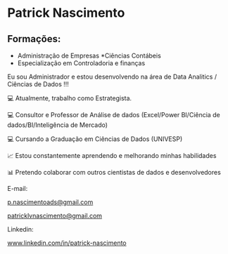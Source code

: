 
# Patrick Nascimento

## Formações:

* Administração de Empresas
*Ciências Contábeis
* Especialização em Controladoria e finanças

Eu sou Administrador e estou desenvolvendo na área de Data Analitics / Ciências de Dados !!!

💻 Atualmente, trabalho como Estrategista.

💻 Consultor e Professor de Análise de dados (Excel/Power BI/Ciência de dados/BI/Inteligência de Mercado) 

💻 Cursando a Graduação em Ciências de Dados (UNIVESP)

📈 Estou constantemente aprendendo e melhorando minhas habilidades

📊 Pretendo colaborar com outros cientistas de dados e desenvolvedores

E-mail:

p.nascimentoads@gmail.com

patricklvnascimento@gmail.com

Linkedin:

www.linkedin.com/in/patrick-nascimento
